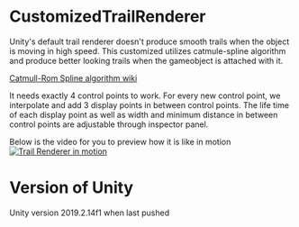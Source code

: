 # CustomizedTrailRenderer
Unity's default trail renderer doesn't produce smooth trails when the object is moving in high speed. This customized utilizes catmule-spline algorithm and produce better looking trails when the gameobject is attached with it.

[Catmull-Rom Spline algorithm wiki](https://en.wikipedia.org/wiki/Centripetal_Catmull%E2%80%93Rom_spline "Catmull-Rom Spline")

It needs exactly 4 control points to work. For every new control point, we interpolate and add 3 display points in between control points.
The life time of each display point as well as width and minimum distance in between control points are adjustable through inspector panel.

Below is the video for you to preview how it is like in motion
[![Trail Renderer in motion](https://img.youtube.com/vi/-f0fGU6tJG8/0.jpg)](https://www.youtube.com/watch?v=-f0fGU6tJG8)

# Version of Unity 

Unity version 2019.2.14f1 when last pushed


